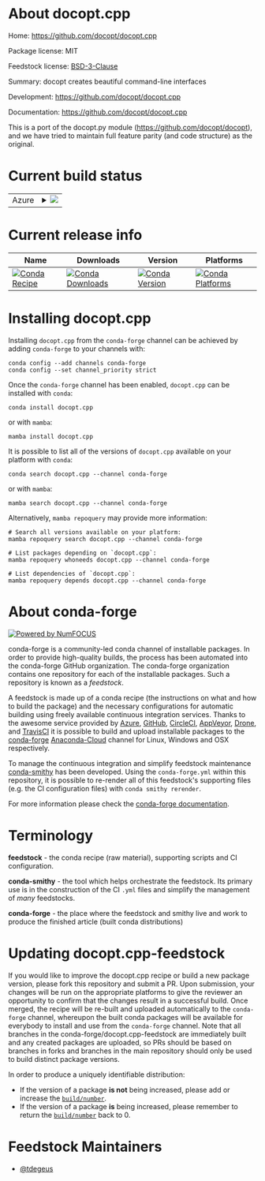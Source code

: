 About docopt.cpp
================

Home: https://github.com/docopt/docopt.cpp

Package license: MIT

Feedstock license: [BSD-3-Clause](https://github.com/conda-forge/docopt.cpp-feedstock/blob/main/LICENSE.txt)

Summary: docopt creates beautiful command-line interfaces

Development: https://github.com/docopt/docopt.cpp

Documentation: https://github.com/docopt/docopt.cpp

This is a port of the docopt.py module (https://github.com/docopt/docopt), and we have tried to
maintain full feature parity (and code structure) as the original.


Current build status
====================


<table>
    
  <tr>
    <td>Azure</td>
    <td>
      <details>
        <summary>
          <a href="https://dev.azure.com/conda-forge/feedstock-builds/_build/latest?definitionId=8455&branchName=main">
            <img src="https://dev.azure.com/conda-forge/feedstock-builds/_apis/build/status/docopt.cpp-feedstock?branchName=main">
          </a>
        </summary>
        <table>
          <thead><tr><th>Variant</th><th>Status</th></tr></thead>
          <tbody><tr>
              <td>linux_64</td>
              <td>
                <a href="https://dev.azure.com/conda-forge/feedstock-builds/_build/latest?definitionId=8455&branchName=main">
                  <img src="https://dev.azure.com/conda-forge/feedstock-builds/_apis/build/status/docopt.cpp-feedstock?branchName=main&jobName=linux&configuration=linux_64_" alt="variant">
                </a>
              </td>
            </tr><tr>
              <td>osx_64</td>
              <td>
                <a href="https://dev.azure.com/conda-forge/feedstock-builds/_build/latest?definitionId=8455&branchName=main">
                  <img src="https://dev.azure.com/conda-forge/feedstock-builds/_apis/build/status/docopt.cpp-feedstock?branchName=main&jobName=osx&configuration=osx_64_" alt="variant">
                </a>
              </td>
            </tr><tr>
              <td>osx_arm64</td>
              <td>
                <a href="https://dev.azure.com/conda-forge/feedstock-builds/_build/latest?definitionId=8455&branchName=main">
                  <img src="https://dev.azure.com/conda-forge/feedstock-builds/_apis/build/status/docopt.cpp-feedstock?branchName=main&jobName=osx&configuration=osx_arm64_" alt="variant">
                </a>
              </td>
            </tr><tr>
              <td>win_64</td>
              <td>
                <a href="https://dev.azure.com/conda-forge/feedstock-builds/_build/latest?definitionId=8455&branchName=main">
                  <img src="https://dev.azure.com/conda-forge/feedstock-builds/_apis/build/status/docopt.cpp-feedstock?branchName=main&jobName=win&configuration=win_64_" alt="variant">
                </a>
              </td>
            </tr>
          </tbody>
        </table>
      </details>
    </td>
  </tr>
</table>

Current release info
====================

| Name | Downloads | Version | Platforms |
| --- | --- | --- | --- |
| [![Conda Recipe](https://img.shields.io/badge/recipe-docopt.cpp-green.svg)](https://anaconda.org/conda-forge/docopt.cpp) | [![Conda Downloads](https://img.shields.io/conda/dn/conda-forge/docopt.cpp.svg)](https://anaconda.org/conda-forge/docopt.cpp) | [![Conda Version](https://img.shields.io/conda/vn/conda-forge/docopt.cpp.svg)](https://anaconda.org/conda-forge/docopt.cpp) | [![Conda Platforms](https://img.shields.io/conda/pn/conda-forge/docopt.cpp.svg)](https://anaconda.org/conda-forge/docopt.cpp) |

Installing docopt.cpp
=====================

Installing `docopt.cpp` from the `conda-forge` channel can be achieved by adding `conda-forge` to your channels with:

```
conda config --add channels conda-forge
conda config --set channel_priority strict
```

Once the `conda-forge` channel has been enabled, `docopt.cpp` can be installed with `conda`:

```
conda install docopt.cpp
```

or with `mamba`:

```
mamba install docopt.cpp
```

It is possible to list all of the versions of `docopt.cpp` available on your platform with `conda`:

```
conda search docopt.cpp --channel conda-forge
```

or with `mamba`:

```
mamba search docopt.cpp --channel conda-forge
```

Alternatively, `mamba repoquery` may provide more information:

```
# Search all versions available on your platform:
mamba repoquery search docopt.cpp --channel conda-forge

# List packages depending on `docopt.cpp`:
mamba repoquery whoneeds docopt.cpp --channel conda-forge

# List dependencies of `docopt.cpp`:
mamba repoquery depends docopt.cpp --channel conda-forge
```


About conda-forge
=================

[![Powered by
NumFOCUS](https://img.shields.io/badge/powered%20by-NumFOCUS-orange.svg?style=flat&colorA=E1523D&colorB=007D8A)](https://numfocus.org)

conda-forge is a community-led conda channel of installable packages.
In order to provide high-quality builds, the process has been automated into the
conda-forge GitHub organization. The conda-forge organization contains one repository
for each of the installable packages. Such a repository is known as a *feedstock*.

A feedstock is made up of a conda recipe (the instructions on what and how to build
the package) and the necessary configurations for automatic building using freely
available continuous integration services. Thanks to the awesome service provided by
[Azure](https://azure.microsoft.com/en-us/services/devops/), [GitHub](https://github.com/),
[CircleCI](https://circleci.com/), [AppVeyor](https://www.appveyor.com/),
[Drone](https://cloud.drone.io/welcome), and [TravisCI](https://travis-ci.com/)
it is possible to build and upload installable packages to the
[conda-forge](https://anaconda.org/conda-forge) [Anaconda-Cloud](https://anaconda.org/)
channel for Linux, Windows and OSX respectively.

To manage the continuous integration and simplify feedstock maintenance
[conda-smithy](https://github.com/conda-forge/conda-smithy) has been developed.
Using the ``conda-forge.yml`` within this repository, it is possible to re-render all of
this feedstock's supporting files (e.g. the CI configuration files) with ``conda smithy rerender``.

For more information please check the [conda-forge documentation](https://conda-forge.org/docs/).

Terminology
===========

**feedstock** - the conda recipe (raw material), supporting scripts and CI configuration.

**conda-smithy** - the tool which helps orchestrate the feedstock.
                   Its primary use is in the construction of the CI ``.yml`` files
                   and simplify the management of *many* feedstocks.

**conda-forge** - the place where the feedstock and smithy live and work to
                  produce the finished article (built conda distributions)


Updating docopt.cpp-feedstock
=============================

If you would like to improve the docopt.cpp recipe or build a new
package version, please fork this repository and submit a PR. Upon submission,
your changes will be run on the appropriate platforms to give the reviewer an
opportunity to confirm that the changes result in a successful build. Once
merged, the recipe will be re-built and uploaded automatically to the
`conda-forge` channel, whereupon the built conda packages will be available for
everybody to install and use from the `conda-forge` channel.
Note that all branches in the conda-forge/docopt.cpp-feedstock are
immediately built and any created packages are uploaded, so PRs should be based
on branches in forks and branches in the main repository should only be used to
build distinct package versions.

In order to produce a uniquely identifiable distribution:
 * If the version of a package **is not** being increased, please add or increase
   the [``build/number``](https://docs.conda.io/projects/conda-build/en/latest/resources/define-metadata.html#build-number-and-string).
 * If the version of a package **is** being increased, please remember to return
   the [``build/number``](https://docs.conda.io/projects/conda-build/en/latest/resources/define-metadata.html#build-number-and-string)
   back to 0.

Feedstock Maintainers
=====================

* [@tdegeus](https://github.com/tdegeus/)


